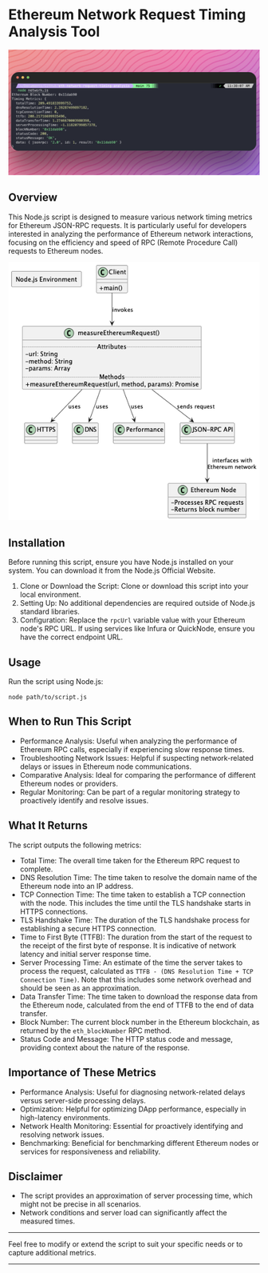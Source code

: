# Ethereum Network Request Timing Analysis Tool
![Ethereum Network Request Timing Analysis Tool Screenshot](screenshot.png)

## Overview

This Node.js script is designed to measure various network timing metrics for Ethereum JSON-RPC requests. It is particularly useful for developers interested in analyzing the performance of Ethereum network interactions, focusing on the efficiency and speed of RPC (Remote Procedure Call) requests to Ethereum nodes.

![PlantUML Diagram](out/diagram/diagram.png)

## Installation

Before running this script, ensure you have Node.js installed on your system. You can download it from the Node.js Official Website.

1. Clone or Download the Script: Clone or download this script into your local environment.
2. Setting Up: No additional dependencies are required outside of Node.js standard libraries.
3. Configuration: Replace the `rpcUrl` variable value with your Ethereum node's RPC URL. If using services like Infura or QuickNode, ensure you have the correct endpoint URL.

## Usage

Run the script using Node.js:

```
node path/to/script.js
```

## When to Run This Script

- Performance Analysis: Useful when analyzing the performance of Ethereum RPC calls, especially if experiencing slow response times.
- Troubleshooting Network Issues: Helpful if suspecting network-related delays or issues in Ethereum node communications.
- Comparative Analysis: Ideal for comparing the performance of different Ethereum nodes or providers.
- Regular Monitoring: Can be part of a regular monitoring strategy to proactively identify and resolve issues.

## What It Returns

The script outputs the following metrics:

- Total Time: The overall time taken for the Ethereum RPC request to complete.
- DNS Resolution Time: The time taken to resolve the domain name of the Ethereum node into an IP address.
- TCP Connection Time: The time taken to establish a TCP connection with the node. This includes the time until the TLS handshake starts in HTTPS connections.
- TLS Handshake Time: The duration of the TLS handshake process for establishing a secure HTTPS connection.
- Time to First Byte (TTFB): The duration from the start of the request to the receipt of the first byte of response. It is indicative of network latency and initial server response time.
- Server Processing Time: An estimate of the time the server takes to process the request, calculated as `TTFB - (DNS Resolution Time + TCP Connection Time)`. Note that this includes some network overhead and should be seen as an approximation.
- Data Transfer Time: The time taken to download the response data from the Ethereum node, calculated from the end of TTFB to the end of data transfer.
- Block Number: The current block number in the Ethereum blockchain, as returned by the `eth_blockNumber` RPC method.
- Status Code and Message: The HTTP status code and message, providing context about the nature of the response.

## Importance of These Metrics

- Performance Analysis: Useful for diagnosing network-related delays versus server-side processing delays.
- Optimization: Helpful for optimizing DApp performance, especially in high-latency environments.
- Network Health Monitoring: Essential for proactively identifying and resolving network issues.
- Benchmarking: Beneficial for benchmarking different Ethereum nodes or services for responsiveness and reliability.

## Disclaimer

- The script provides an approximation of server processing time, which might not be precise in all scenarios.
- Network conditions and server load can significantly affect the measured times.

---

Feel free to modify or extend the script to suit your specific needs or to capture additional metrics.

---